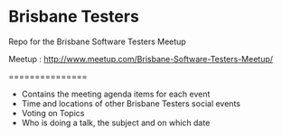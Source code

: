 Brisbane Testers
===============


Repo for the Brisbane Software Testers Meetup

Meetup : 
http://www.meetup.com/Brisbane-Software-Testers-Meetup/

===============

- Contains the meeting agenda items for each event
- Time and locations of other Brisbane Testers social events
- Voting on Topics
- Who is doing a talk, the subject and on which date

